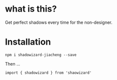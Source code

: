 # what is this?

Get perfect shadows every time  for the non-designer.

# Installation

`npm i shadowizard-jiacheng --save`


Then ...

```
import { shadowizard } from 'shaowizard'